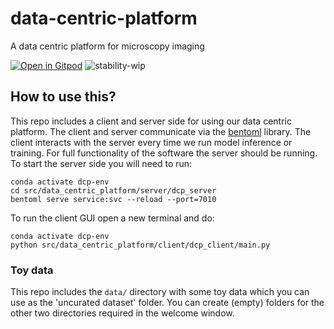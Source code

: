# data-centric-platform
A data centric platform for microscopy imaging

[![Open in Gitpod](https://gitpod.io/button/open-in-gitpod.svg)](https://gitpod.io/#https://github.com/HelmholtzAI-Consultants-Munich/active-learning-platform)
![stability-wip](https://img.shields.io/badge/stability-work_in_progress-lightgrey.svg)



## How to use this?

This repo includes a client and server side for using our data centric platform. The client and server communicate via the [bentoml](https://www.bentoml.com/?gclid=Cj0KCQiApKagBhC1ARIsAFc7Mc6iqOLi2OcLtqMbGx1KrFjtLUEZ-bhnqlT2zWREE0x7JImhtNmKlFEaAvSSEALw_wcB) library. The client interacts with the server every time we run model inference or training. For full functionality of the software the server should be running. To start the server side you will need to run:

```
conda activate dcp-env
cd src/data_centric_platform/server/dcp_server
bentoml serve service:svc --reload --port=7010
```

To run the client GUI open a new terminal and do: 
```
conda activate dcp-env
python src/data_centric_platform/client/dcp_client/main.py
```

### Toy data
This repo includes the ```data/``` directory with some toy data which you can use as the 'uncurated dataset' folder. You can create (empty) folders for the other two directories required in the welcome window.

